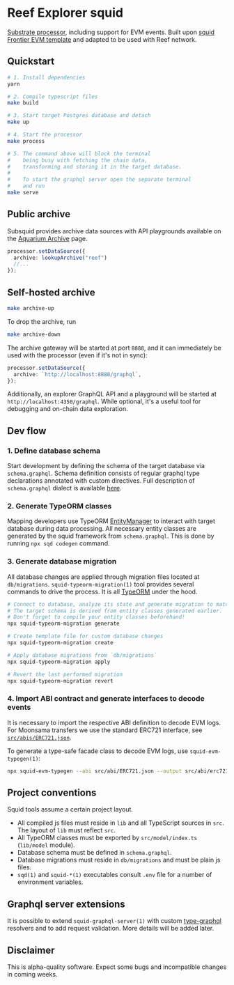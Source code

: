 # Reef Explorer squid

[Substrate processor](https://docs.subsquid.io/develop-a-squid/substrate-processor/), including support for EVM events. Built upon [squid Frontier EVM template](https://github.com/subsquid/squid-frontier-evm-template) and adapted to be used with Reef network.

## Quickstart

```bash
# 1. Install dependencies
yarn

# 2. Compile typescript files
make build

# 3. Start target Postgres database and detach
make up

# 4. Start the processor
make process

# 5. The command above will block the terminal
#    being busy with fetching the chain data, 
#    transforming and storing it in the target database.
#
#    To start the graphql server open the separate terminal
#    and run
make serve
```
## Public archive

Subsquid provides archive data sources with API playgrounds available on the [Aquarium Archive](https://app.subsquid.io/aquarium/archives) page.

```typescript
processor.setDataSource({
  archive: lookupArchive("reef")
  //...
});
```

## Self-hosted archive

```bash
make archive-up
```

To drop the archive, run

```bash
make archive-down
```

The archive gateway will be started at port `8888`, and it can immediately be used with the processor (even if it's not in sync):

```typescript
processor.setDataSource({
  archive: `http://localhost:8888/graphql`,
});
```

Additionally, an explorer GraphQL API and a playground will be started at `http://localhost:4350/graphql`. While optional, it's a useful tool for debugging and on-chain data exploration.

## Dev flow

### 1. Define database schema

Start development by defining the schema of the target database via `schema.graphql`.
Schema definition consists of regular graphql type declarations annotated with custom directives.
Full description of `schema.graphql` dialect is available [here](https://docs.subsquid.io/schema-spec).

### 2. Generate TypeORM classes

Mapping developers use TypeORM [EntityManager](https://typeorm.io/#/working-with-entity-manager)
to interact with target database during data processing. All necessary entity classes are
generated by the squid framework from `schema.graphql`. This is done by running `npx sqd codegen`
command.

### 3. Generate database migration

All database changes are applied through migration files located at `db/migrations`.
`squid-typeorm-migration(1)` tool provides several commands to drive the process.
It is all [TypeORM](https://typeorm.io/#/migrations) under the hood.

```bash
# Connect to database, analyze its state and generate migration to match the target schema.
# The target schema is derived from entity classes generated earlier.
# Don't forget to compile your entity classes beforehand!
npx squid-typeorm-migration generate

# Create template file for custom database changes
npx squid-typeorm-migration create

# Apply database migrations from `db/migrations`
npx squid-typeorm-migration apply

# Revert the last performed migration
npx squid-typeorm-migration revert   
```

### 4. Import ABI contract and generate interfaces to decode events

It is necessary to import the respective ABI definition to decode EVM logs. For Moonsama transfers we use the standard ERC721 interface, see [`src/abis/ERC721.json`](src/abis/ERC721.json).

To generate a type-safe facade class to decode EVM logs, use `squid-evm-typegen(1)`:

```bash
npx squid-evm-typegen --abi src/abi/ERC721.json --output src/abi/erc721.ts
```


## Project conventions

Squid tools assume a certain project layout.

* All compiled js files must reside in `lib` and all TypeScript sources in `src`.
The layout of `lib` must reflect `src`.
* All TypeORM classes must be exported by `src/model/index.ts` (`lib/model` module).
* Database schema must be defined in `schema.graphql`.
* Database migrations must reside in `db/migrations` and must be plain js files.
* `sqd(1)` and `squid-*(1)` executables consult `.env` file for a number of environment variables.

## Graphql server extensions

It is possible to extend `squid-graphql-server(1)` with custom
[type-graphql](https://typegraphql.com) resolvers and to add request validation.
More details will be added later.

## Disclaimer

This is alpha-quality software. Expect some bugs and incompatible changes in coming weeks.

